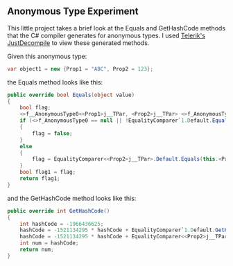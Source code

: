 
## Anonymous Type Experiment

This little project takes a brief look at the Equals and GetHashCode methods that the C#
compiler generates for anonymous types. I used
[Telerik's JustDecompile](http://www.telerik.com/products/decompiler.aspx)
to view these generated methods.

Given this anonymous type:

``` C#
var object1 = new {Prop1 = "ABC", Prop2 = 123};
```

the Equals method looks like this:

``` C#
public override bool Equals(object value)
{
    bool flag;
    <>f__AnonymousType0<<Prop1>j__TPar, <Prop2>j__TPar> <>f_AnonymousType0 = value as <>f__AnonymousType0<<Prop1>j__TPar, <Prop2>j__TPar>;
    if (<>f_AnonymousType0 == null || !EqualityComparer`1.Default.Equals(this.<Prop1>i__Field, <>f_AnonymousType0.<Prop1>i__Field))
    {
        flag = false;
    }
    else
    {
        flag = EqualityComparer<<Prop2>j__TPar>.Default.Equals(this.<Prop2>i__Field, <>f_AnonymousType0.<Prop2>i__Field);
    }
    bool flag1 = flag;
    return flag1;
}
```

and the GetHashCode method looks like this:


``` C#
public override int GetHashCode()
{
    int hashCode = -1966436625;
    hashCode = -1521134295 * hashCode + EqualityComparer`1.Default.GetHashCode(this.<Prop1>i__Field);
    hashCode = -1521134295 * hashCode + EqualityComparer<<Prop2>j__TPar>.Default.GetHashCode(this.<Prop2>i__Field);
    int num = hashCode;
    return num;
}
```
